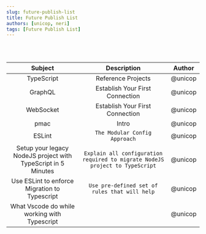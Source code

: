 ```yaml
---
slug: future-publish-list
title: Future Publish List
authors: [unicop, neri]
tags: [Future Publish List]
---
```


<br/>
<br/>

|                            Subject                            |                                 Description                                  | Author  |
| :-----------------------------------------------------------: | :--------------------------------------------------------------------------: | :-----: |
|                          TypeScript                           |                              Reference Projects                              | @unicop |
|                            GraphQL                            |                       Establish Your First Connection                        | @unicop |
|                           WebSocket                           |                       Establish Your First Connection                        | @unicop |
|                             pmac                              |                                    Intro                                     | @unicop |
|                            ESLint                             |                        `The Modular Config Approach`                         | @unicop |
| Setup your legacy NodeJS project with TypeScript in 5 Minutes | `Explain all configuration required to migrate NodeJS project to TypeScript` | @unicop |
|         Use ESLint to enforce Migration to Typescript         |                `Use pre-defined set of rules that will help`                 | @unicop |
|         What Vscode do while working with Typescript          |                                                                              | @unicop |
